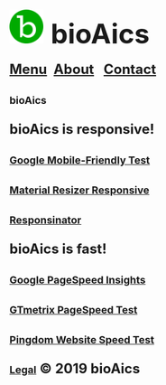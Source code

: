 # <a href="https://bioaics.github.io"><img width="60px" src="/bioAics.svg" /></a> &nbsp;<strong><font size="7">bioAics</font></strong>
<strong><font size="5"><a href="https://bioaics.github.io/menu">Menu</a></font></strong>&nbsp;&nbsp;&nbsp;<strong><font size="5"><a href="https://bioaics.github.io/about">About</a>&nbsp;&nbsp;&nbsp;<strong><font size="5"><a href="https://bioaics.github.io/contact">Contact</a></font></strong>
<p><strong><font size="4">bioAics</font></strong></p>
<p>bioAics is responsive!</p>
<p><strong><font size="4"><a href="https://search.google.com/test/mobile-friendly?id=K_c2vnXx8p2XvosjuenFFg" target="_blank">Google Mobile-Friendly Test</a></font></strong></p>
<p><strong><font size="4"><a href="https://material.io/resources/resizer/#device=handset&url=https%3A%2F%2Fbioaics.github.io&width=360" target="_blank">Material Resizer Responsive</a></font></strong></p>
<p><strong><font size="4"><a href="https://responsinator.com/?url=https%3A%2F%2Fbioaics.github.io" target="_blank">Responsinator</a></font></strong></p>
<p>bioAics is fast!</p>
<p><strong><font size="4"><a href="https://developers.google.com/speed/pagespeed/insights/?hl=de&url=https%3A%2F%2Fbioaics.github.io&tab=desktop" target="_blank">Google PageSpeed Insights</a></font></strong></p>
<p><strong><font size="4"><a href="https://gtmetrix.com/reports/bioaics.github.io/NGqkuUQZ" target="_blank">GTmetrix PageSpeed Test</a></font></strong></p>
<p><strong><font size="4"><a href="https://tools.pingdom.com/#5b515ceb79400000" target="_blank">Pingdom Website Speed Test</a></font></strong></p>
  
<strong><font size="4"><a href="https://bioaics.github.io/legal">Legal</a></font></strong> © 2019 bioAics
